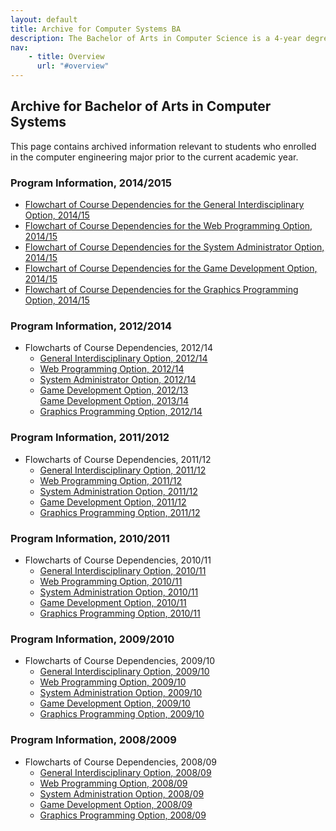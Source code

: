 ```yaml
---
layout: default
title: Archive for Computer Systems BA
description: The Bachelor of Arts in Computer Science is a 4-year degree focused on applied computing in the context of a specific application area.
nav:
    - title: Overview
      url: "#overview"
---
```


## Archive for Bachelor of Arts in __Computer Systems__

This page contains archived information relevant to students who enrolled
in the computer engineering major prior to the current academic year.

### Program Information, 2014/2015

- [Flowchart of Course Dependencies for the General Interdisciplinary Option, 2014/15][inter-14]
- [Flowchart of Course Dependencies for the Web Programming Option, 2014/15][web-14]
- [Flowchart of Course Dependencies for the System Administrator Option, 2014/15][system-14]
- [Flowchart of Course Dependencies for the Game Development Option, 2014/15][game-14]
- [Flowchart of Course Dependencies for the Graphics Programming Option, 2014/15][graphics-14]

### Program Information, 2012/2014

- Flowcharts of Course Dependencies, 2012/14
  - [General Interdisciplinary Option, 2012/14][inter-12]
  - [Web Programming Option, 2012/14][web-12]
  - [System Administrator Option, 2012/14][system-12]
  - [Game Development Option, 2012/13][game-12] <br>
    [Game Development Option, 2013/14][game-13]
  - [Graphics Programming Option, 2012/14][graphics-12]

### Program Information, 2011/2012

- Flowcharts of Course Dependencies, 2011/12
  - [General Interdisciplinary Option, 2011/12][inter-11]
  - [Web Programming Option, 2011/12][web-11]
  - [System Administration Option, 2011/12][system-11]
  - [Game Development Option, 2011/12][game-11]
  - [Graphics Programming Option, 2011/12][graphics-11]

### Program Information, 2010/2011

- Flowcharts of Course Dependencies, 2010/11
  - [General Interdisciplinary Option, 2010/11][inter-10]
  - [Web Programming Option, 2010/11][web-10]
  - [System Administration Option, 2010/11][system-10]
  - [Game Development Option, 2010/11][game-10]
  - [Graphics Programming Option, 2010/11][graphics-10]

### Program Information, 2009/2010

- Flowcharts of Course Dependencies, 2009/10
  - [General Interdisciplinary Option, 2009/10][inter-09]
  - [Web Programming Option, 2009/10][web-09]
  - [System Administration Option, 2009/10][system-09]
  - [Game Development Option, 2009/10][game-09]
  - [Graphics Programming Option, 2009/10][graphics-09]

### Program Information, 2008/2009

- Flowcharts of Course Dependencies, 2008/09
  - [General Interdisciplinary Option, 2008/09][inter-08]
  - [Web Programming Option, 2008/09][web-08]
  - [System Administration Option, 2008/09][system-08]
  - [Game Development Option, 2008/09][game-08]
  - [Graphics Programming Option, 2008/09][graphics-08]

[inter-08]: flowcharts/inter/ba-inter-flowchart-2008.pdf
[inter-09]: flowcharts/inter/ba-inter-flowchart-2009.pdf
[inter-10]: flowcharts/inter/ba-inter-flowchart-2010.pdf
[inter-11]: flowcharts/inter/ba-inter-flowchart-2011.pdf
[inter-12]: flowcharts/inter/ba-inter-flowchart-2012.pdf
[inter-14]: flowcharts/inter/ba-inter-flowchart-2014.pdf

[game-08]: flowcharts/game/ba-game-flowchart-2008.pdf
[game-09]: flowcharts/game/ba-game-flowchart-2009.pdf
[game-10]: flowcharts/game/ba-game-flowchart-2010.pdf
[game-11]: flowcharts/game/ba-game-flowchart-2011.pdf
[game-12]: flowcharts/game/ba-game-flowchart-2012.pdf
[game-13]: flowcharts/game/ba-game-flowchart-2013.pdf
[game-14]: flowcharts/game/ba-game-flowchart-2014.pdf

[graphics-08]: flowcharts/graphics/ba-graphics-flowchart-2008.pdf
[graphics-09]: flowcharts/graphics/ba-graphics-flowchart-2009.pdf
[graphics-10]: flowcharts/graphics/ba-graphics-flowchart-2010.pdf
[graphics-11]: flowcharts/graphics/ba-graphics-flowchart-2011.pdf
[graphics-12]: flowcharts/graphics/ba-graphics-flowchart-2012.pdf
[graphics-14]: flowcharts/graphics/ba-graphics-flowchart-2014.pdf

[system-08]: flowcharts/system/ba-system-flowchart-2008.pdf
[system-09]: flowcharts/system/ba-system-flowchart-2009.pdf
[system-10]: flowcharts/system/ba-system-flowchart-2010.pdf
[system-11]: flowcharts/system/ba-system-flowchart-2011.pdf
[system-12]: flowcharts/system/ba-system-flowchart-2012.pdf
[system-14]: flowcharts/system/ba-system-flowchart-2014.pdf

[web-08]: flowcharts/web/ba-web-flowchart-2008.pdf
[web-09]: flowcharts/web/ba-web-flowchart-2009.pdf
[web-10]: flowcharts/web/ba-web-flowchart-2010.pdf
[web-11]: flowcharts/web/ba-web-flowchart-2011.pdf
[web-12]: flowcharts/web/ba-web-flowchart-2012.pdf
[web-14]: flowcharts/web/ba-web-flowchart-2014.pdf


